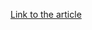 [Link to the article](https://www.cisa.gov/news-events/alerts/2025/03/24/cisa-adds-one-known-exploited-vulnerability-catalog)
